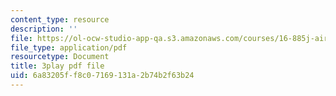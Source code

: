 ```yaml
---
content_type: resource
description: ''
file: https://ol-ocw-studio-app-qa.s3.amazonaws.com/courses/16-885j-aircraft-systems-engineering-fall-2005/6a83205ff8c07169131a2b74b2f63b24_XWjSXlxpDfU.pdf
file_type: application/pdf
resourcetype: Document
title: 3play pdf file
uid: 6a83205f-f8c0-7169-131a-2b74b2f63b24
---
```

